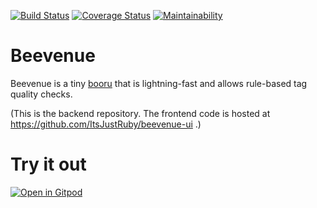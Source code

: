 [![Build Status](https://semaphoreci.com/api/v1/thepadawan/beevenue/branches/master/shields_badge.svg)](https://semaphoreci.com/thepadawan/beevenue)
[![Coverage Status](https://coveralls.io/repos/github/ItsJustRuby/beevenue/badge.svg?branch=master)](https://coveralls.io/github/ItsJustRuby/beevenue?branch=master)
[![Maintainability](https://api.codeclimate.com/v1/badges/706629dfd2b009b3ca27/maintainability)](https://codeclimate.com/github/ItsJustRuby/beevenue/maintainability)

# Beevenue
Beevenue is a tiny [booru](https://en.wiktionary.org/wiki/booru) that is lightning-fast and allows rule-based tag quality checks.

(This is the backend repository. The frontend code is hosted at https://github.com/ItsJustRuby/beevenue-ui .)

# Try it out
[![Open in Gitpod](https://gitpod.io/button/open-in-gitpod.svg)](https://gitpod.io/#https://github.com/ItsJustRuby/gitpod-beevenue)
